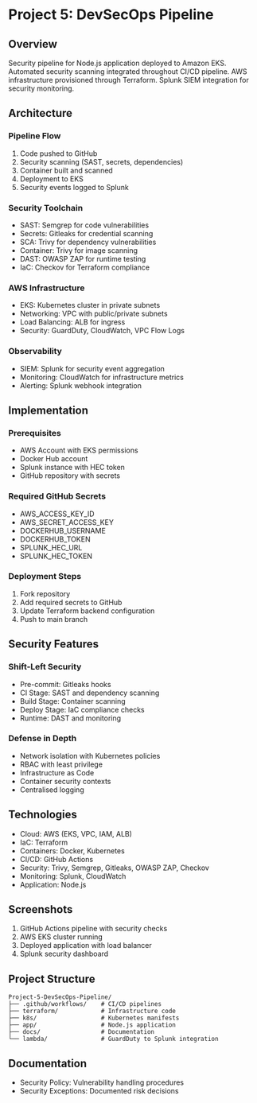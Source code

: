 # Project 5: DevSecOps Pipeline

## Overview

Security pipeline for Node.js application deployed to Amazon EKS. Automated security scanning integrated throughout CI/CD pipeline. AWS infrastructure provisioned through Terraform. Splunk SIEM integration for security monitoring.

## Architecture

### Pipeline Flow
1. Code pushed to GitHub
2. Security scanning (SAST, secrets, dependencies)
3. Container built and scanned
4. Deployment to EKS
5. Security events logged to Splunk

### Security Toolchain
- SAST: Semgrep for code vulnerabilities
- Secrets: Gitleaks for credential scanning
- SCA: Trivy for dependency vulnerabilities
- Container: Trivy for image scanning
- DAST: OWASP ZAP for runtime testing
- IaC: Checkov for Terraform compliance

### AWS Infrastructure
- EKS: Kubernetes cluster in private subnets
- Networking: VPC with public/private subnets
- Load Balancing: ALB for ingress
- Security: GuardDuty, CloudWatch, VPC Flow Logs

### Observability
- SIEM: Splunk for security event aggregation
- Monitoring: CloudWatch for infrastructure metrics
- Alerting: Splunk webhook integration

## Implementation

### Prerequisites
- AWS Account with EKS permissions
- Docker Hub account
- Splunk instance with HEC token
- GitHub repository with secrets

### Required GitHub Secrets
- AWS_ACCESS_KEY_ID
- AWS_SECRET_ACCESS_KEY
- DOCKERHUB_USERNAME
- DOCKERHUB_TOKEN
- SPLUNK_HEC_URL
- SPLUNK_HEC_TOKEN

### Deployment Steps
1. Fork repository
2. Add required secrets to GitHub
3. Update Terraform backend configuration
4. Push to main branch

## Security Features

### Shift-Left Security
- Pre-commit: Gitleaks hooks
- CI Stage: SAST and dependency scanning
- Build Stage: Container scanning
- Deploy Stage: IaC compliance checks
- Runtime: DAST and monitoring

### Defense in Depth
- Network isolation with Kubernetes policies
- RBAC with least privilege
- Infrastructure as Code
- Container security contexts
- Centralised logging

## Technologies

- Cloud: AWS (EKS, VPC, IAM, ALB)
- IaC: Terraform
- Containers: Docker, Kubernetes
- CI/CD: GitHub Actions
- Security: Trivy, Semgrep, Gitleaks, OWASP ZAP, Checkov
- Monitoring: Splunk, CloudWatch
- Application: Node.js

## Screenshots

1. GitHub Actions pipeline with security checks
2. AWS EKS cluster running
3. Deployed application with load balancer
4. Splunk security dashboard

## Project Structure

```
Project-5-DevSecOps-Pipeline/
├── .github/workflows/    # CI/CD pipelines
├── terraform/            # Infrastructure code
├── k8s/                  # Kubernetes manifests
├── app/                  # Node.js application
├── docs/                 # Documentation
└── lambda/               # GuardDuty to Splunk integration
```

## Documentation

- Security Policy: Vulnerability handling procedures
- Security Exceptions: Documented risk decisions